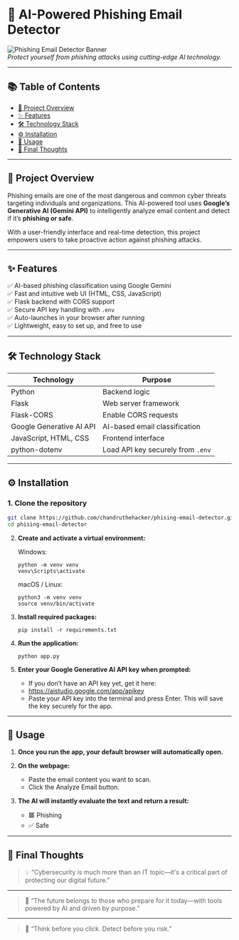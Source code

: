 # 🚨 AI-Powered Phishing Email Detector

![Phishing Email Detector Banner](https://chandruthehacker.github.io/portfolio-website-old/projects/all-projects/phising-email-detector/assets/images/phishing-detector.webp)  
*Protect yourself from phishing attacks using cutting-edge AI technology.*

---

## 📚 Table of Contents

- [🧠 Project Overview](#-project-overview)  
- [✨ Features](#-features)  
- [🛠️ Technology Stack](#-technology-stack)  
- [⚙️ Installation](#-installation)  
- [🚀 Usage](#-usage)  
- [🔐 Final Thoughts](#-final-thoughts)

---

## 🧠 Project Overview

Phishing emails are one of the most dangerous and common cyber threats targeting individuals and organizations. This AI-powered tool uses **Google’s Generative AI (Gemini API)** to intelligently analyze email content and detect if it’s **phishing or safe**.

With a user-friendly interface and real-time detection, this project empowers users to take proactive action against phishing attacks.

---

## ✨ Features

✅ AI-based phishing classification using Google Gemini  
✅ Fast and intuitive web UI (HTML, CSS, JavaScript)  
✅ Flask backend with CORS support  
✅ Secure API key handling with `.env`  
✅ Auto-launches in your browser after running  
✅ Lightweight, easy to set up, and free to use

---

## 🛠️ Technology Stack

| Technology                | Purpose                              |
|---------------------------|--------------------------------------|
| Python                    | Backend logic                        |
| Flask                     | Web server framework                 |
| Flask-CORS                | Enable CORS requests                 |
| Google Generative AI API  | AI-based email classification        |
| JavaScript, HTML, CSS     | Frontend interface                   |
| python-dotenv             | Load API key securely from `.env`    |

---

## ⚙️ Installation

### 1. Clone the repository

```bash
git clone https://github.com/chandruthehacker/phising-email-detector.git
cd phising-email-detector
   ```

2. **Create and activate a virtual environment:**

   Windows:
   ```
   python -m venv venv
   venv\Scripts\activate
   ```
   macOS / Linux:
   ```
   python3 -m venv venv
   source venv/bin/activate
   ```
3. **Install required packages:**
   ```
   pip install -r requirements.txt
   ```
4. **Run the application:**
   ```
   python app.py
   ```
5. **Enter your Google Generative AI API key when prompted:**
   - If you don’t have an API key yet, get it here:
   - https://aistudio.google.com/app/apikey
   - Paste your API key into the terminal and press Enter. This will save the key securely for the app.

---

## 🚀 Usage
1. **Once you run the app, your default browser will automatically open.**

2. **On the webpage:**
   - Paste the email content you want to scan.
   - Click the Analyze Email button.
3. **The AI will instantly evaluate the text and return a result:**
   - 🟥 Phishing
   - ✅ Safe


---

## 🔐 Final Thoughts

>💡 “Cybersecurity is much more than an IT topic—it's a critical part of protecting our digital future.”
---
>🤖 “The future belongs to those who prepare for it today—with tools powered by AI and driven by purpose.”
---
>🧠 “Think before you click. Detect before you risk.”
